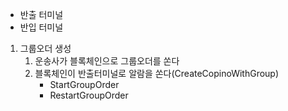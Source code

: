 - 반출 터미널
- 반입 터미널


1. 그룹오더 생성
	1. 운송사가 블록체인으로 그룹오더를 쏜다
	2. 블록체인이 반출터미널로 알람을 쏜다(CreateCopinoWithGroup)
		- StartGroupOrder
		- RestartGroupOrder
